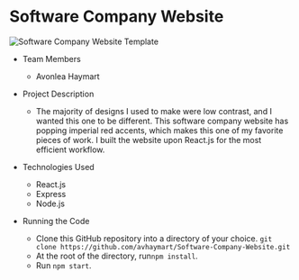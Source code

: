 # Software Company Website

![Software Company Website Template](https://image.ibb.co/iNmWDA/website-software-company.jpg)

* Team Members
   * Avonlea Haymart

* Project Description
   * The majority of designs I used to make were low contrast, and I wanted this one to be different. This software company website has popping imperial red accents, which makes this one of my favorite pieces of work. I built the website upon React.js for the most efficient workflow.

* Technologies Used
  * React.js
  * Express
  * Node.js
* Running the Code
  * Clone this GitHub repository into a directory of your choice.
  ```git clone https://github.com/avhaymart/Software-Company-Website.git```
  * At the root of the directory, run```npm install```.
  * Run ```npm start```.
